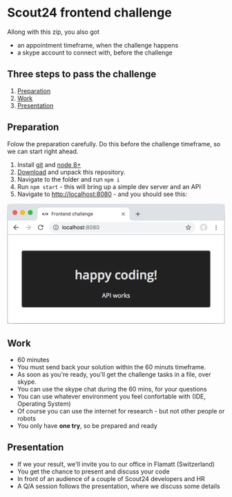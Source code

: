# Scout24 frontend challenge
Allong with this zip, you also got
- an appointment timeframe, when the challenge happens
- a skype account to connect with, before the challenge

## Three steps to pass the challenge
1. [Preparation](#preparation)
2. [Work](#work)
3. [Presentation](#presentation)

## Preparation 
Folow the preparation carefully. Do this before the challenge timeframe, so we can start right ahead.
1. Install [git](https://git-scm.com/downloads) and [node 8+](https://nodejs.org/en/download/)
2. [Download](https://github.com/Scout24-CH/frontend-challenge/archive/master.zip) and unpack this repository.
3. Navigate to the folder and run `npm i`
4. Run `npm start` - this will bring up a simple dev server and an API
5. Navigate to [http://localhost:8080](http://localhost:8080) - and you should see this:

![browser.png](docs/browser.png)

## Work
- 60 minutes
- You must send back your solution within the 60 minuts timeframe.
- As soon as you're ready, you'll get the challenge tasks in a file, over skype.
- You can use the skype chat during the 60 mins, for your questions
- You can use whatever environment you feel confortable with (IDE, Operating System)
- Of course you can use the internet for research - but not other people or robots
- You only have **one try**, so be prepared and ready

## Presentation
- If we your result, we'll invite you to our office in Flamatt (Switzerland)
- You get the chance to present and discuss your code 
- In front of an audience of a couple of Scout24 developers and HR
- A Q/A session follows the presentation, where we discuss some details